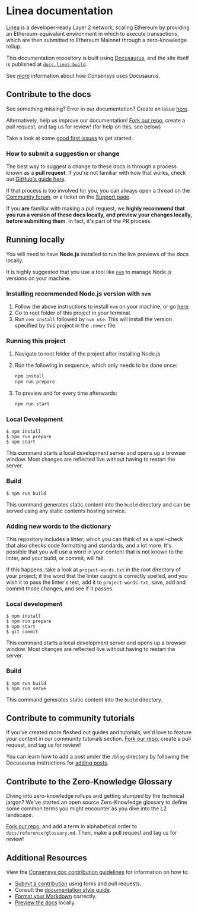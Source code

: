 # Linea documentation

[Linea](https://linea.build/) is a developer-ready Layer 2 network, scaling Ethereum by providing an Ethereum-equivalent
environment in which to execute transactions, which are then submitted to Ethereum Mainnet through a
zero-knowledge rollup.

This documentation repository is built using [Docusaurus](https://docusaurus.io/), and the site itself is published at [`docs.linea.build`](https://docs.linea.build/).

See [more](https://docs-template.consensys.net/) information about how Consensys uses Docusaurus.

## Contribute to the docs

See something missing? Error in our documentation? Create an issue [here](https://github.com/Consensys/doc.zk-evm/issues).

Alternatively, help us improve our documentation! [Fork our repo](https://github.com/ConsenSys/doc.zk-evm/fork), create a pull request, and tag us for review! (for help on this, see below)

Take a look at some [good first issues](https://github.com/ConsenSys/doc.zk-evm/issues?q=is%3Aissue+is%3Aopen+label%3A%22good+first+issue%22) to get started.

### How to submit a suggestion or change

The best way to suggest a change to these docs is through a process known as a **pull request**. If you're not familiar with how that works, check out [GitHub's guide here](https://docs.github.com/en/pull-requests/collaborating-with-pull-requests/proposing-changes-to-your-work-with-pull-requests/creating-a-pull-request).

If that process is too involved for you, you can always open a thread on the [Community forum](https://community.linea.build/), or a ticket on the [Support page](https://support.linea.build/hc/en-us).

If you **are** familiar with making a pull request, we **highly recommend that you run a version of these docs locally, and preview your changes locally, before submitting them**. In fact, it's part of the PR process.

## Running locally

You will need to have **Node.js** installed to run the live previews of the docs locally.

It is highly suggested that you use a tool like [`nvm`](https://github.com/nvm-sh/nvm#installing-and-updating) to manage Node.js versions on your machine.

### Installing recommended Node.js version with `nvm`

1. Follow the above instructions to install `nvm` on your machine, or go [here](https://github.com/nvm-sh/nvm#installing-and-updating).
2. Go to root folder of this project in your terminal.
3. Run `nvm install` followed by `nvm use`. This will install the version specified by this project in the `.nvmrc` file.

### Running this project

1. Navigate to root folder of the project after installing Node.js
2. Run the following in sequence, which only needs to be done once:

   ```bash
   npm install
   npm run prepare
   ```

3. To preview and for every time afterwards:
   ```bash
   npm run start
   ```

### Local Development

    $ npm install
    $ npm run prepare
    $ npm start

This command starts a local development server and opens up a browser window. Most changes are reflected live without having to restart the server.

### Build

    $ npm run build

This command generates static content into the `build` directory and can be served using any static contents hosting service.

### Adding new words to the dictionary

This repository includes a _linter_, which you can think of as a spell-check that also checks code formatting and standards, and a lot more. It's possible that you will use a word in your content that is not known to the linter, and your build, or commit, will fail.

If this happens, take a look at `project-words.txt` in the root directory of your project; if the word that the linter caught is correctly spelled, and you wish it to pass the linter's test, add it to `project-words.txt`, save, add and commit those changes, and see if it passes.

### Local development

    $ npm install
    $ npm run prepare
    $ npm start
    $ git commit

This command starts a local development server and opens up a browser window. Most changes are reflected live without having to restart the server.

### Build

    $ npm run build
    $ npm run serve

This command generates static content into the `build` directory.

## Contribute to community tutorials

If you've created more fleshed out guides and tutorials, we'd love to feature your content in our community tutorials section. [Fork our repo](https://github.com/Consensys/doc.zk-evm/fork), create a pull request, and tag us for review!

You can learn how to add a post under the `/blog` directory by following the Docusaurus instructions for [adding posts](https://docusaurus.io/docs/blog#adding-posts).

## Contribute to the Zero-Knowledge Glossary

Diving into zero-knowledge rollups and getting stumped by the technical jargon? We've started an open source Zero-Knowledge glossary to define some common terms you might encounter as you dive into the L2 landscape.

[Fork our repo](https://github.com/Consensys/doc.zk-evm/fork), and add a term in alphabetical order to `docs/reference/glossary.md`. Then, make a pull request and tag us for review!

## Additional Resources

View the [Consensys doc contribution guidelines](https://docs-template.consensys.net/) for
information on how to:

- [Submit a contribution](https://docs-template.consensys.net/contribute/submit-a-contribution) using forks and pull requests.
- Consult the [documentation style guide](https://docs-template.consensys.net/contribute/style-guide).
- [Format your Markdown](https://docs-template.consensys.net/contribute/format-markdown) correctly.
- [Preview the docs](https://docs-template.consensys.net/contribute/preview) locally.
